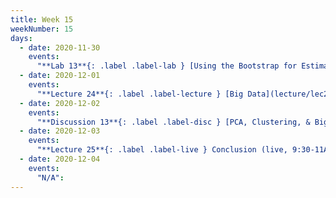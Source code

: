```yaml
---
title: Week 15
weekNumber: 15
days:
  - date: 2020-11-30
    events:
      "**Lab 13**{: .label .label-lab } [Using the Bootstrap for Estimation](http://data100.datahub.berkeley.edu/hub/user-redirect/git-sync?repo=https://github.com/DS-100/fa20&subPath=lab/lab13_fixed) (due Dec. 7)":
  - date: 2020-12-01
    events:
      "**Lecture 24**{: .label .label-lecture } [Big Data](lecture/lec24) (QC due Dec. 7)":
  - date: 2020-12-02
    events:
      "**Discussion 13**{: .label .label-disc } [PCA, Clustering, & Big Data](https://drive.google.com/file/d/1BCYp_6p1Lrf-0b5ShGscF3UgwwaWHCNO/view?usp=sharing) [(video)](https://www.youtube.com/playlist?list=PLQCcNQgUcDfqnMB-zKP1xN7MDv_Vkbny_) [(solutions)] (https://drive.google.com/file/d/13TtTmsTYDBRp6TR-Zfr_OV4zspXj1N2O/view?usp=sharing)":
  - date: 2020-12-03
    events:
      "**Lecture 25**{: .label .label-live } Conclusion (live, 9:30-11AM PST)":
  - date: 2020-12-04
    events:
      "N/A":
---
```

